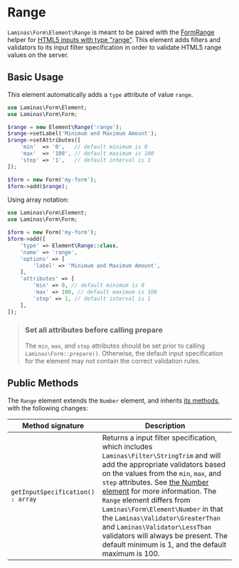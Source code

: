 # Range

`Laminas\Form\Element\Range` is meant to be paired with the
[FormRange](../helper/form-range.md) helper for
[HTML5 inputs with type "range"](http://www.whatwg.org/specs/web-apps/current-work/multipage/states-of-the-type-attribute.html#range-state-%28type=range%29).
This element adds filters and validators to its input filter specification in
order to validate HTML5 range values on the server.

## Basic Usage

This element automatically adds a `type` attribute of value `range`.

```php
use Laminas\Form\Element;
use Laminas\Form\Form;

$range = new Element\Range('range');
$range->setLabel('Minimum and Maximum Amount');
$range->setAttributes([
    'min'  => '0',   // default minimum is 0
    'max'  => '100', // default maximum is 100
    'step' => '1',   // default interval is 1
]);

$form = new Form('my-form');
$form->add($range);
```

Using array notation:

```php
use Laminas\Form\Element;
use Laminas\Form\Form;

$form = new Form('my-form');
$form->add([
    'type' => Element\Range::class,
    'name' => 'range',
    'options' => [
        'label' => 'Minimum and Maximum Amount',
    ],
    'attributes' => [
        'min' => 0, // default minimum is 0
        'max' => 100, // default maximum is 100
        'step' => 1, // default interval is 1
    ],
]);
```

> ### Set all attributes before calling prepare
>
> The `min`, `max`, and `step` attributes should be set prior to calling
> `Laminas\Form::prepare()`. Otherwise, the default input specification for the
> element may not contain the correct validation rules.

## Public Methods

The `Range` element extends the `Number` element, and inherits
[its methods](number.md#public-methods), with the following changes:

Method signature                  | Description
--------------------------------- | -----------
`getInputSpecification() : array` | Returns a input filter specification, which includes `Laminas\Filter\StringTrim` and will add the appropriate validators based on the values from the `min`, `max`, and `step` attributes. See [the Number element](number.md#public-methods) for more information.  The `Range` element differs from `Laminas\Form\Element\Number` in that the `Laminas\Validator\GreaterThan` and `Laminas\Validator\LessThan` validators will always be present. The default minimum is 1, and the default maximum is 100.
